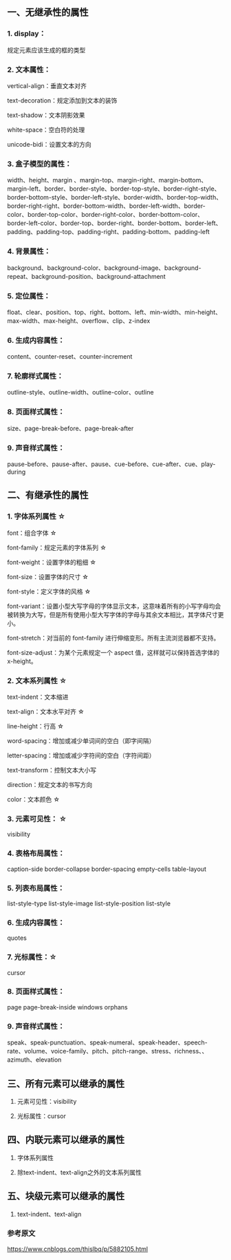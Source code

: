 ## 一、无继承性的属性

### 1. display：
规定元素应该生成的框的类型

### 2. 文本属性：

vertical-align：垂直文本对齐

text-decoration：规定添加到文本的装饰

text-shadow：文本阴影效果

white-space：空白符的处理

unicode-bidi：设置文本的方向

### 3. 盒子模型的属性：
width、height、margin 、margin-top、margin-right、margin-bottom、margin-left、border、border-style、border-top-style、border-right-style、border-bottom-style、border-left-style、border-width、border-top-width、border-right-right、border-bottom-width、border-left-width、border-color、border-top-color、border-right-color、border-bottom-color、border-left-color、border-top、border-right、border-bottom、border-left、padding、padding-top、padding-right、padding-bottom、padding-left

### 4. 背景属性：
background、background-color、background-image、background-repeat、background-position、background-attachment

### 5. 定位属性：
float、clear、position、top、right、bottom、left、min-width、min-height、max-width、max-height、overflow、clip、z-index

### 6. 生成内容属性：
content、counter-reset、counter-increment

### 7. 轮廓样式属性：
outline-style、outline-width、outline-color、outline

### 8. 页面样式属性：
size、page-break-before、page-break-after

### 9. 声音样式属性：
pause-before、pause-after、pause、cue-before、cue-after、cue、play-during

 

## 二、有继承性的属性

### 1. 字体系列属性 ☆

font：组合字体 ☆

font-family：规定元素的字体系列 ☆

font-weight：设置字体的粗细 ☆

font-size：设置字体的尺寸 ☆

font-style：定义字体的风格 ☆

font-variant：设置小型大写字母的字体显示文本，这意味着所有的小写字母均会被转换为大写，但是所有使用小型大写字体的字母与其余文本相比，其字体尺寸更小。

font-stretch：对当前的 font-family 进行伸缩变形。所有主流浏览器都不支持。

font-size-adjust：为某个元素规定一个 aspect 值，这样就可以保持首选字体的 x-height。

### 2. 文本系列属性 ☆

text-indent：文本缩进

text-align：文本水平对齐 ☆

line-height：行高 ☆

word-spacing：增加或减少单词间的空白（即字间隔）

letter-spacing：增加或减少字符间的空白（字符间距）

text-transform：控制文本大小写

direction：规定文本的书写方向

color：文本颜色 ☆

### 3. 元素可见性： ☆
visibility

### 4. 表格布局属性：
caption-side
border-collapse
border-spacing
empty-cells
table-layout

### 5. 列表布局属性：
list-style-type
list-style-image
list-style-position
list-style

### 6. 生成内容属性：
quotes

### 7. 光标属性：☆
cursor

### 8. 页面样式属性：
page
page-break-inside
windows
orphans

### 9. 声音样式属性：
speak、speak-punctuation、speak-numeral、speak-header、speech-rate、volume、voice-family、pitch、pitch-range、stress、richness、、azimuth、elevation


## 三、所有元素可以继承的属性

1. 元素可见性：visibility

2. 光标属性：cursor

 

## 四、内联元素可以继承的属性

1. 字体系列属性

2. 除text-indent、text-align之外的文本系列属性

 

## 五、块级元素可以继承的属性

1. text-indent、text-align

### 参考原文
<https://www.cnblogs.com/thislbq/p/5882105.html>
